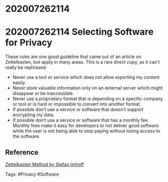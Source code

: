 # 202007262114


# 202007262114 Selecting Software for Privacy

These rules are one good guideline that came out of an article on Zettelkasten, but apply in many areas. This is a rare direct copy, as it can't really be rephrased:

- Never use a tool or service which does not allow exporting my content easily.
- Never store valuable information only on an external server which might disappear or be inaccessible.
- Never use a proprietary format that is depending on a specific company or tool or is hard or impossible to convert into another format.
- If possible don’t use a service or software that doesn’t support encrypting my data.
- If possible don’t use a service or software that has a monthly fee. Monthly fees make it easy for developers to not deliver good software while the user is not being able to stop paying without losing access to the software.

## Reference

[Zettelkasten Method by Stefan Imhoff](https://www.stefanimhoff.de/zettelkasten-note-taking-devonthink/)


Tags: #Privacy #Software 
